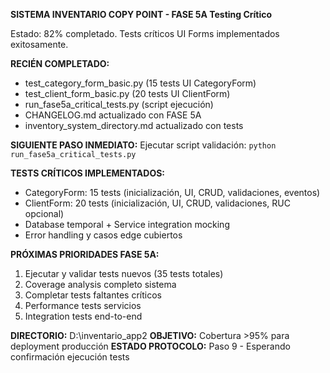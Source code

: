 **SISTEMA INVENTARIO COPY POINT - FASE 5A Testing Crítico**

Estado: 82% completado. Tests críticos UI Forms implementados exitosamente.

**RECIÉN COMPLETADO:**
* test_category_form_basic.py (15 tests UI CategoryForm)
* test_client_form_basic.py (20 tests UI ClientForm)
* run_fase5a_critical_tests.py (script ejecución)
* CHANGELOG.md actualizado con FASE 5A
* inventory_system_directory.md actualizado con tests

**SIGUIENTE PASO INMEDIATO:**
Ejecutar script validación: `python run_fase5a_critical_tests.py`

**TESTS CRÍTICOS IMPLEMENTADOS:**
- CategoryForm: 15 tests (inicialización, UI, CRUD, validaciones, eventos)
- ClientForm: 20 tests (inicialización, UI, CRUD, validaciones, RUC opcional)
- Database temporal + Service integration mocking
- Error handling y casos edge cubiertos

**PRÓXIMAS PRIORIDADES FASE 5A:**
1. Ejecutar y validar tests nuevos (35 tests totales)
2. Coverage analysis completo sistema
3. Completar tests faltantes críticos
4. Performance tests servicios
5. Integration tests end-to-end

**DIRECTORIO:** D:\inventario_app2
**OBJETIVO:** Cobertura >95% para deployment producción
**ESTADO PROTOCOLO:** Paso 9 - Esperando confirmación ejecución tests
